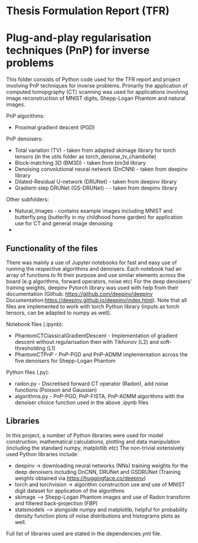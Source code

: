 # Thesis Formulation Report (TFR)
# Plug-and-play regularisation techniques (PnP) for inverse problems
This folder consists of Python code used for the TFR report and project involving PnP techniques for inverse problems. Primarily the application of computed tomopgraphy (CT) scanning was used for applications involving image reconstruction of MNIST digits, Shepp-Logan Phantom and natural images. 

PnP algorithms:
- Proximal gradient descent (PGD)

PnP denoisers:
- Total variation (TV) - taken from adapted skimage library for torch tensors (in the utils folder as torch_denoise_tv_chambolle)
- Block-matching 3D (BM3D) - taken from bm3d library
- Denoising convolutional neural network (DnCNN) - taken from deepinv library
- Dilated-Residual U-network (DRUNet) - taken from deepinv library
- Gradient-step DRUNet (GS-DRUNet) - - taken from deepinv library


Other subfolders:
- Natural_Images - contains example images including MNIST and butterfly.png (butterfly in my childhood home garden) for application use for CT and general image denoising
- 

## Functionality of the files
There was mainly a use of Jupyter notebooks for fast and easy use of running the respective algorithms and denoisers. Each notebook had an array of functions to fit their purpose and use similar elements across the board (e.g algorithms, forward operators, noise etc)
For the deep denoisers' training weights, deepinv Pytorch library was used with help from their documentation (Github: https://github.com/deepinv/deepinv
Documentation:https://deepinv.github.io/deepinv/index.html). Note that all files are implemented to work with torch Python library (inputs as torch tensors, can be adapted to numpy as well).

Notebook files (.ipynb):
- PhantomCTClassicalGradientDescent - Implementation of gradient descent without regularisation then with Tikhonov (L2) and soft-thresholding (L1) 
- PhantomCTPnP - PnP-PGD and PnP-ADMM implementation across the five denoisers for Shepp-Logan Phantom 

Python files (.py):
- radon.py - Discretised forward CT operator (Radon), add noise functions (Poisson and Gaussian)
- algorithms.py - PnP-PGD, PnP-FISTA, PnP-ADMM algorithms with the denoiser choice function used in the above .ipynb files 

## Libraries
In this project, a number of Python libraries were used for model construction, mathematical calculations, plotting and data manipulation (including the standard numpy, matplotlib etc) 
The non-trivial extensively used Python libraries include:
- deepinv -> downloading neural networks (NNs) training weights for the deep denoisers including DnCNN, DRUNet and GSDRUNet (Training weights obtained via https://huggingface.co/deepinv)
- torch and torchvision -> algorithm construction use and use of MNIST digit dataset for application of the algorithms
- skimage --> Shepp-Logan Phantom images and use of Radon transform and filtered back-projection (FBP)
- statsmodels --> alongside numpy and matplotlib, helpful for probability density function plots of noise distributions and histograms plots as well.

Full list of libraries used are stated in the dependencies.yml file.






























